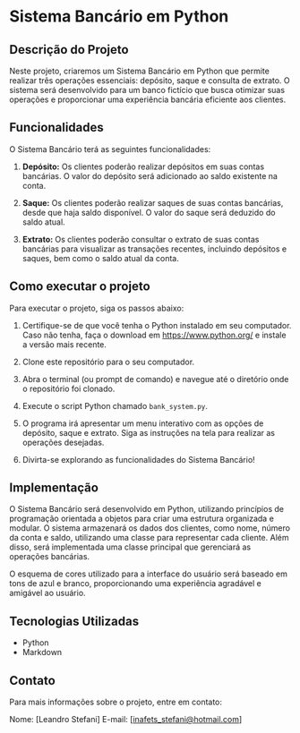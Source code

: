 # Sistema Bancário em Python

## Descrição do Projeto

Neste projeto, criaremos um Sistema Bancário em Python que permite realizar três operações essenciais: depósito, saque e consulta de extrato. O sistema será desenvolvido para um banco fictício que busca otimizar suas operações e proporcionar uma experiência bancária eficiente aos clientes.

## Funcionalidades

O Sistema Bancário terá as seguintes funcionalidades:

1. **Depósito:** Os clientes poderão realizar depósitos em suas contas bancárias. O valor do depósito será adicionado ao saldo existente na conta.

2. **Saque:** Os clientes poderão realizar saques de suas contas bancárias, desde que haja saldo disponível. O valor do saque será deduzido do saldo atual.

3. **Extrato:** Os clientes poderão consultar o extrato de suas contas bancárias para visualizar as transações recentes, incluindo depósitos e saques, bem como o saldo atual da conta.

## Como executar o projeto

Para executar o projeto, siga os passos abaixo:

1. Certifique-se de que você tenha o Python instalado em seu computador. Caso não tenha, faça o download em https://www.python.org/ e instale a versão mais recente.

2. Clone este repositório para o seu computador.

3. Abra o terminal (ou prompt de comando) e navegue até o diretório onde o repositório foi clonado.

4. Execute o script Python chamado `bank_system.py`.

5. O programa irá apresentar um menu interativo com as opções de depósito, saque e extrato. Siga as instruções na tela para realizar as operações desejadas.

6. Divirta-se explorando as funcionalidades do Sistema Bancário!

## Implementação

O Sistema Bancário será desenvolvido em Python, utilizando princípios de programação orientada a objetos para criar uma estrutura organizada e modular. O sistema armazenará os dados dos clientes, como nome, número da conta e saldo, utilizando uma classe para representar cada cliente. Além disso, será implementada uma classe principal que gerenciará as operações bancárias.

O esquema de cores utilizado para a interface do usuário será baseado em tons de azul e branco, proporcionando uma experiência agradável e amigável ao usuário.

## Tecnologias Utilizadas

- Python
- Markdown

## Contato

Para mais informações sobre o projeto, entre em contato:

Nome: [Leandro Stefani]
E-mail: [inafets_stefani@hotmail.com]

